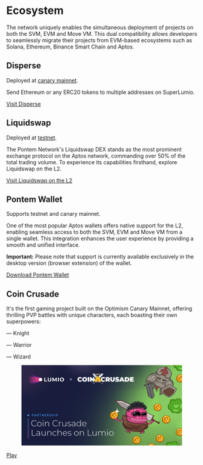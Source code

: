 # Ecosystem

The network uniquely enables the simultaneous deployment of projects on both the SVM, EVM and Move VM. This dual compatibility allows developers to seamlessly migrate their projects from EVM-based ecosystems such as Solana, Ethereum, Binance Smart Chain and Aptos.

## Disperse

Deployed at [canary mainnet](start-building/lumio-on-optimism-canary-mainnet.md).

Send Ethereum or any ERC20 tokens to multiple addresses on SuperLumio.

[Visit Disperse](https://disperse.lumio.io)

## Liquidswap

Deployed at [testnet](start-building/lumio-on-optimism-testnet/).

The Pontem Network's Liquidswap DEX stands as the most prominent exchange protocol on the Aptos network, commanding over 50% of the total trading volume. To experience its capabilities firsthand, explore Liquidswap on the L2.

[Visit Liquidswap on the L2](https://lumio.liquidswap.com)

## Pontem Wallet

Supports testnet and canary mainnet.

One of the most popular Aptos wallets offers native support for the L2, enabling seamless access to both the SVM, EVM and Move VM from a single wallet. This integration enhances the user experience by providing a smooth and unified interface.

**Important:** Please note that support is currently available exclusively in the desktop version (browser extension) of the wallet.

[Download Pontem Wallet](https://pontemwallet.xyz/)

## Coin Crusade

It's the first gaming project built on the Optimism Сanary Mainnet, offering thrilling PVP battles with unique characters, each boasting their own superpowers:&#x20;

— Knight&#x20;

— Warrior&#x20;

— Wizard

<figure><img src=".gitbook/assets/image.png" alt=""><figcaption></figcaption></figure>

[Play](https://coincrusade.chainwars.io)
